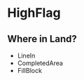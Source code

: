 # HighFlag

## Where in Land?

- LineIn
- CompletedArea
- FillBlock

<!-- @include: /../Placeholder_RouteProfile.md -->

